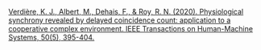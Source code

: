 
[Verdière, K. J., Albert, M., Dehais, F., & Roy, R. N. (2020). Physiological synchrony revealed by delayed coincidence count: application to a cooperative complex environment. IEEE Transactions on Human-Machine Systems, 50(5), 395-404.](https://ieeexplore.ieee.org/stamp/stamp.jsp?arnumber=9116829&casa_token=N2kr0ZuMCaAAAAAA:Jo8LcTnPUW2xi70nkWY42Ef1zyOrSPzorBdj8KO5RGY-m30tk874GJzBzZ4uZ7YtQlXwqKfE&tag=1)